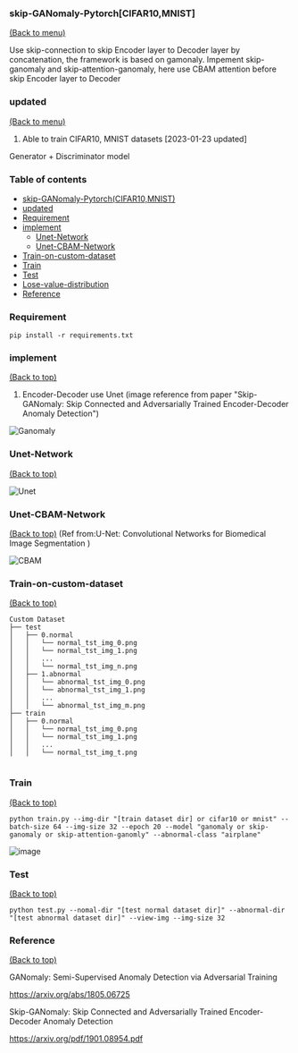 ### skip-GANomaly-Pytorch[CIFAR10,MNIST]
[(Back to menu)](#table-of-contents)

Use skip-connection  to skip Encoder layer to Decoder layer by concatenation, the framework is based on gamonaly.
Impement skip-ganomaly and skip-attention-ganomaly, here use CBAM attention before skip Encoder layer to Decoder 

### updated
[(Back to menu)](#table-of-contents)
1. Able to train CIFAR10, MNIST datasets [2023-01-23 updated]


Generator +  Discriminator model 


### Table of contents

<!-- After you have introduced your project, it is a good idea to add a **Table of contents** or **TOC** as **cool** people say it. This would make it easier for people to navigate through your README and find exactly what they are looking for.

Here is a sample TOC(*wow! such cool!*) that is actually the TOC for this README. -->

- [skip-GANomaly-Pytorch(CIFAR10,MNIST)](#skip-GANomaly-Pytorch[CIFAR10,MNIST])
- [updated](#updated)
- [Requirement](#Requirement)
- [implement](#implement)
   - [Unet-Network](#Unet-Network)
   - [Unet-CBAM-Network](#Unet-CBAM-Network)
- [Train-on-custom-dataset](#Train-on-custom-dataset)
- [Train](#Train)
- [Test](#Test)
- [Lose-value-distribution](#Lose-value-distribution)
- [Reference](#Reference)
   
### Requirement
```
pip install -r requirements.txt
```

### implement 
[(Back to top)](#table-of-contents)

1. Encoder-Decoder use Unet  (image reference from paper "Skip-GANomaly: Skip Connected and Adversarially Trained Encoder-Decoder Anomaly Detection")


![Ganomaly](https://user-images.githubusercontent.com/58428559/210389653-27f8b7dd-bd35-470b-908c-ebf7bd92b7ca.png)

### Unet-Network
[(Back to top)](#table-of-contents)

![Unet](https://user-images.githubusercontent.com/58428559/210389166-bee0d5e5-1810-41af-8628-3fd4907e3aa8.png)



### Unet-CBAM-Network
[(Back to top)](#table-of-contents) (Ref from:U-Net: Convolutional Networks for Biomedical Image Segmentation )

![CBAM](https://user-images.githubusercontent.com/58428559/210389295-6d2eb925-396e-4706-8ae0-dcd75de82531.png)


### Train-on-custom-dataset
[(Back to top)](#table-of-contents)

```
Custom Dataset
├── test
│   ├── 0.normal
│   │   └── normal_tst_img_0.png
│   │   └── normal_tst_img_1.png
│   │   ...
│   │   └── normal_tst_img_n.png
│   ├── 1.abnormal
│   │   └── abnormal_tst_img_0.png
│   │   └── abnormal_tst_img_1.png
│   │   ...
│   │   └── abnormal_tst_img_m.png
├── train
│   ├── 0.normal
│   │   └── normal_tst_img_0.png
│   │   └── normal_tst_img_1.png
│   │   ...
│   │   └── normal_tst_img_t.png


```

### Train
[(Back to top)](#table-of-contents)
```
python train.py --img-dir "[train dataset dir] or cifar10 or mnist" --batch-size 64 --img-size 32 --epoch 20 --model "ganomaly or skip-ganomaly or skip-attention-ganomly" --abnormal-class "airplane" 
```

![image](https://user-images.githubusercontent.com/58428559/210168476-2cb1d156-d373-4bcc-84f4-89ef64679728.png)



### Test
[(Back to top)](#table-of-contents)
```
python test.py --nomal-dir "[test normal dataset dir]" --abnormal-dir "[test abnormal dataset dir]" --view-img --img-size 32
```




### Reference 
[(Back to top)](#table-of-contents)

GANomaly: Semi-Supervised Anomaly Detection via Adversarial Training

https://arxiv.org/abs/1805.06725

Skip-GANomaly: Skip Connected and Adversarially Trained Encoder-Decoder Anomaly Detection

https://arxiv.org/pdf/1901.08954.pdf

